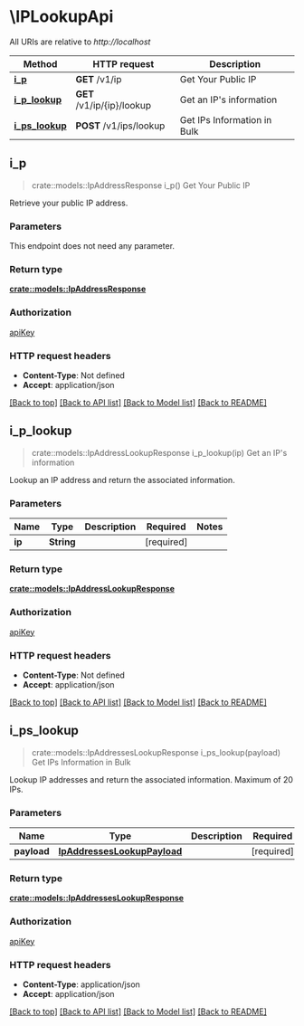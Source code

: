 # \IPLookupApi

All URIs are relative to *http://localhost*

Method | HTTP request | Description
------------- | ------------- | -------------
[**i_p**](IPLookupApi.md#i_p) | **GET** /v1/ip | Get Your Public IP
[**i_p_lookup**](IPLookupApi.md#i_p_lookup) | **GET** /v1/ip/{ip}/lookup | Get an IP's information
[**i_ps_lookup**](IPLookupApi.md#i_ps_lookup) | **POST** /v1/ips/lookup | Get IPs Information in Bulk



## i_p

> crate::models::IpAddressResponse i_p()
Get Your Public IP

Retrieve your public IP address.

### Parameters

This endpoint does not need any parameter.

### Return type

[**crate::models::IpAddressResponse**](IPAddressResponse.md)

### Authorization

[apiKey](../README.md#apiKey)

### HTTP request headers

- **Content-Type**: Not defined
- **Accept**: application/json

[[Back to top]](#) [[Back to API list]](../README.md#documentation-for-api-endpoints) [[Back to Model list]](../README.md#documentation-for-models) [[Back to README]](../README.md)


## i_p_lookup

> crate::models::IpAddressLookupResponse i_p_lookup(ip)
Get an IP's information

Lookup an IP address and return the associated information.

### Parameters


Name | Type | Description  | Required | Notes
------------- | ------------- | ------------- | ------------- | -------------
**ip** | **String** |  | [required] |

### Return type

[**crate::models::IpAddressLookupResponse**](IPAddressLookupResponse.md)

### Authorization

[apiKey](../README.md#apiKey)

### HTTP request headers

- **Content-Type**: Not defined
- **Accept**: application/json

[[Back to top]](#) [[Back to API list]](../README.md#documentation-for-api-endpoints) [[Back to Model list]](../README.md#documentation-for-models) [[Back to README]](../README.md)


## i_ps_lookup

> crate::models::IpAddressesLookupResponse i_ps_lookup(payload)
Get IPs Information in Bulk

Lookup IP addresses and return the associated information. Maximum of 20 IPs.

### Parameters


Name | Type | Description  | Required | Notes
------------- | ------------- | ------------- | ------------- | -------------
**payload** | [**IpAddressesLookupPayload**](IpAddressesLookupPayload.md) |  | [required] |

### Return type

[**crate::models::IpAddressesLookupResponse**](IPAddressesLookupResponse.md)

### Authorization

[apiKey](../README.md#apiKey)

### HTTP request headers

- **Content-Type**: application/json
- **Accept**: application/json

[[Back to top]](#) [[Back to API list]](../README.md#documentation-for-api-endpoints) [[Back to Model list]](../README.md#documentation-for-models) [[Back to README]](../README.md)

